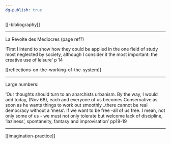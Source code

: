 ```yaml
---
dg-publish: true
---
```

[[-bibliography]]

---

La Révolte des Mediocres (page ref?)

‘First I intend to show how they could be applied in the one field of study most neglected by society, although I consider it the most important: the creative use of leisure’ p 14

[[reflections-on-the-working-of-the-system]] 

---

Large numbers:

‘Our thoughts should turn to an anarchists urbanism. By the way, I would add today, (Nov 68), each and everyone of us becomes Conservative as soon as he wants things to work out smoothly…there cannot be real democracy without a ‘mess’. If we want to be free -all of us free. I mean, not only some of us - we must not only tolerate but welcome lack of discipline, ‘laziness’, spontaneity, fantasy and improvisation’ pp18-19

---


[[imagination-practice]] 
